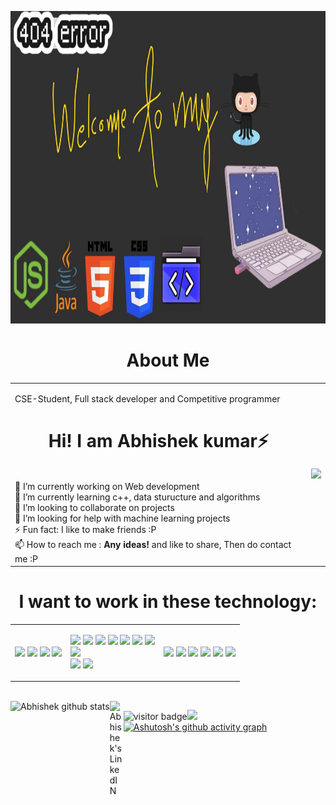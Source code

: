 
<img src="new.jpg" height=500px width=100%></img>
<center> <h1 text align="Center"> About Me </h1></center>
<table>
 <tr>
  <td>
    <p><span class="text-slider-items">CSE-Student, Full stack developer and Competitive programmer</span><strong class="text-slider"></strong></p>
<h1> <center> Hi! I am Abhishek kumar⚡ </center></h1>
<br>🔭 I’m currently working on Web development
<br>🌱 I’m currently learning c++, data sturucture and algorithms
<br>👯 I’m looking to collaborate on projects
<br>🤔 I’m looking for help with machine learning projects
<br>⚡  Fun fact: I like to make friends :P
<br>📫 How to reach me : <a herf="linkedin.com/in/abhishek-kumar-0989bb1bb" Abhishek kumar </a>
<strong> Any ideas! </strong> and like to share, Then do contact me :P
    </td>
    <td>
<img src="https://media.giphy.com/media/xT9IgzoKnwFNmISR8I/giphy.gif"> 
    </td>
  </tr>
  </table>
  <h1 text align="Center">I want to work in these technology:</h1>
 <table>
 <tr>
  <td>
 <img height="50" src="https://www.vectorlogo.zone/logos/python/python-ar21.svg">
<img height="50" src="https://www.vectorlogo.zone/logos/java/java-horizontal.svg">
<img height="50" src="https://cdn.worldvectorlogo.com/logos/c.svg">
<img height="50" src="https://www.vectorlogo.zone/logos/golang/golang-horizontal.svg">
  </td>
  <td>
 
 <code><img height="50" src="https://www.vectorlogo.zone/logos/php/php-horizontal.svg"></code>
<code><img height="50" src="https://www.vectorlogo.zone/logos/javascript/javascript-ar21.svg"></code>
<code><img height="50" src="https://www.vectorlogo.zone/logos/w3_html5/w3_html5-ar21.svg"></code>
<code><img height="50" src="https://www.vectorlogo.zone/logos/gnu_bash/gnu_bash-ar21.svg"></code>
<code><img height="50" src="https://www.vectorlogo.zone/logos/pocoo_flask/pocoo_flask-ar21.svg"></code>	
<code><img height="50" src="https://www.vectorlogo.zone/logos/djangoproject/djangoproject-ar21.svg"></code>	
<code><img height="50" src="https://www.vectorlogo.zone/logos/apache_spark/apache_spark-ar21.svg"></code>	
<code><img height="50" src="https://www.vectorlogo.zone/logos/amazon_aws/amazon_aws-ar21.svg"></code>	
<code><img height="50" src="https://www.vectorlogo.zone/logos/bitbucket/bitbucket-ar21.svg"></code>
<code><img height="50" src="https://www.vectorlogo.zone/logos/gitlab/gitlab-ar21.svg"></code>
 </td>
   <td>
    <code><img height="50" src="https://www.vectorlogo.zone/logos/atlassian_jira/atlassian_jira-ar21.svg"></code>
<code><img height="50" src="https://www.vectorlogo.zone/logos/git-scm/git-scm-ar21.svg"></code>
<code><img height="50" src="https://www.vectorlogo.zone/logos/linux/linux-ar21.svg"></code>
<code><img height="50" src="https://www.vectorlogo.zone/logos/ubuntu/ubuntu-ar21.svg"></code>
<code><img height="50" src="https://www.vectorlogo.zone/logos/centos/centos-ar21.svg"></code>
<code><img height="50" src="https://www.vectorlogo.zone/logos/getbootstrap/getbootstrap-ar21.svg"></code>
   </td>
   </tr>
 <table>



 


<br>
<div>

 <img align="left" alt= "Abhishek github stats" src="https://github-readme-stats.vercel.app/api?username=inceptionabhishek&show_icons=true&theme=radical">


<a href="linkedin.com/in/abhishek-kumar-0989bb1bb">
  <img align="left" alt="Abhishek's LinkedIN" width="22px" src="https://raw.githubusercontent.com/peterthehan/peterthehan/master/assets/linkedin.svg" />
</a>

</a>
</div>

<img src="https://visitor-badge.glitch.me/badge?page_id=inceptionabhishek.visitor-badge" alt="visitor badge"/>[![](https://img.shields.io/badge/-linkedin-0073B1?style=flat-square)](https://www.linkedin.com/in/abhishek-kumar-0989bb1bb/)
[![Ashutosh's github activity graph](https://activity-graph.herokuapp.com/graph?username=inceptionabhishek&bg_color=000000&color=9e4c98&line=dee109&point=c42121&area=true&hide_border=true)](https://github.com/ashutosh00710/github-readme-activity-graph)

